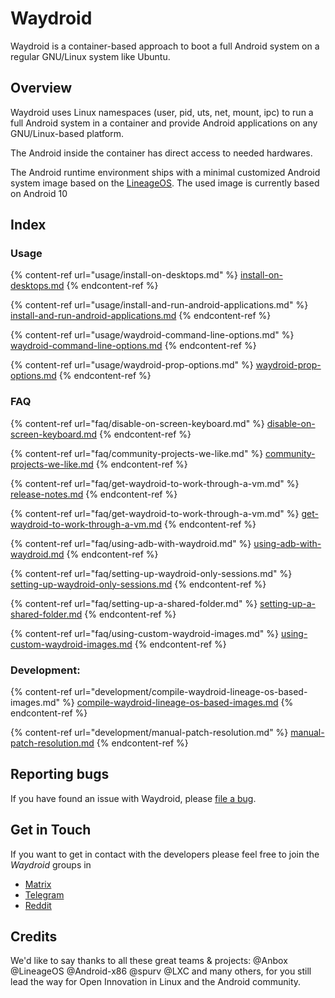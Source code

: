 # Waydroid

Waydroid is a container-based approach to boot a full Android system on a regular GNU/Linux system like Ubuntu.

## Overview

Waydroid uses Linux namespaces (user, pid, uts, net, mount, ipc) to run a full Android system in a container and provide Android applications on any GNU/Linux-based platform.

The Android inside the container has direct access to needed hardwares.

The Android runtime environment ships with a minimal customized Android system image based on the [LineageOS](https://lineageos.org). The used image is currently based on Android 10

## Index

### Usage

{% content-ref url="usage/install-on-desktops.md" %}
[install-on-desktops.md](usage/install-on-desktops.md)
{% endcontent-ref %}

{% content-ref url="usage/install-and-run-android-applications.md" %}
[install-and-run-android-applications.md](usage/install-and-run-android-applications.md)
{% endcontent-ref %}

{% content-ref url="usage/waydroid-command-line-options.md" %}
[waydroid-command-line-options.md](usage/waydroid-command-line-options.md)
{% endcontent-ref %}

{% content-ref url="usage/waydroid-prop-options.md" %}
[waydroid-prop-options.md](usage/waydroid-prop-options.md)
{% endcontent-ref %}

### FAQ

{% content-ref url="faq/disable-on-screen-keyboard.md" %}
[disable-on-screen-keyboard.md](faq/disable-on-screen-keyboard.md)
{% endcontent-ref %}

{% content-ref url="faq/community-projects-we-like.md" %}
[community-projects-we-like.md](faq/community-projects-we-like.md)
{% endcontent-ref %}

{% content-ref url="faq/get-waydroid-to-work-through-a-vm.md" %}
[release-notes.md](faq/release-notes.md)
{% endcontent-ref %}

{% content-ref url="faq/get-waydroid-to-work-through-a-vm.md" %}
[get-waydroid-to-work-through-a-vm.md](faq/get-waydroid-to-work-through-a-vm.md)
{% endcontent-ref %}

{% content-ref url="faq/using-adb-with-waydroid.md" %}
[using-adb-with-waydroid.md](faq/using-adb-with-waydroid.md)
{% endcontent-ref %}

{% content-ref url="faq/setting-up-waydroid-only-sessions.md" %}
[setting-up-waydroid-only-sessions.md](faq/setting-up-waydroid-only-sessions.md)
{% endcontent-ref %}

{% content-ref url="faq/setting-up-a-shared-folder.md" %}
[setting-up-a-shared-folder.md](faq/setting-up-a-shared-folder.md)
{% endcontent-ref %}

{% content-ref url="faq/using-custom-waydroid-images.md" %}
[using-custom-waydroid-images.md](faq/using-custom-waydroid-images.md)
{% endcontent-ref %}

### Development:

{% content-ref url="development/compile-waydroid-lineage-os-based-images.md" %}
[compile-waydroid-lineage-os-based-images.md](development/compile-waydroid-lineage-os-based-images.md)
{% endcontent-ref %}

{% content-ref url="development/manual-patch-resolution.md" %}
[manual-patch-resolution.md](development/manual-patch-resolution.md)
{% endcontent-ref %}

## Reporting bugs

If you have found an issue with Waydroid, please [file a bug](https://github.com/Waydroid/waydroid/issues/new).

## Get in Touch

If you want to get in contact with the developers please feel free to join the _Waydroid_ groups in 
- [Matrix](https://matrix.to/#/#waydroid:mrcyjanek.net) 
- [Telegram](https://t.me/WayDroid)
- [Reddit](https://www.reddit.com/r/waydroid/)

## Credits

We'd like to say thanks to all these great teams & projects: @Anbox @LineageOS @Android-x86 @spurv @LXC and many others, for you still lead the way for Open Innovation in Linux and the Android community.
